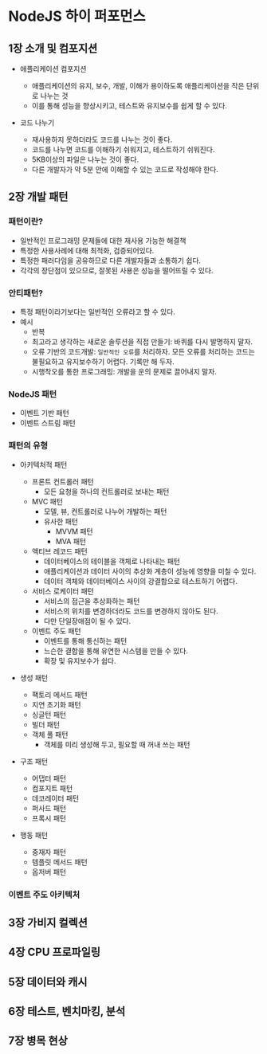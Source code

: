 # NodeJS 하이 퍼포먼스

## 1장 소개 및 컴포지션

- 애플리케이션 컴포지션
  - 애플리케이션의 유지, 보수, 개발, 이해가 용이하도록 애플리케이션을 작은 단위로 나누는 것
  - 이를 통해 성능을 향상시키고, 테스트와 유지보수를 쉽게 할 수 있다.

- 코드 나누기
  - 재사용하지 못하더라도 코드를 나누는 것이 좋다.
  - 코드를 나누면 코드를 이해하기 쉬워지고, 테스트하기 쉬워진다.
  - 5KB이상의 파일은 나누는 것이 좋다.
  - 다른 개발자가 약 5분 안에 이해할 수 있는 코드로 작성해야 한다.

## 2장 개발 패턴

### 패턴이란?

- 일반적인 프로그래밍 문제들에 대한 재사용 가능한 해결책
- 특정한 사용사례에 대해 최적화, 검증되어있다.
- 특정한 패러다임을 공유하므로 다른 개발자들과 소통하기 쉽다.
- 각각의 장단점이 있으므로, 잘못된 사용은 성능을 떨어뜨릴 수 있다.

### 안티패턴?

- 특정 패턴이라기보다는 일반적인 오류라고 할 수 있다.
- 예시
  - 반복
  - 최고라고 생각하는 새로운 솔루션을 직접 만들기: 바퀴를 다시 발명하지 말자.
  - 오류 기반의 코드개발: `일반적인 오류`를 처리하자. 모든 오류를 처리하는 코드는 불필요하고 유지보수하기 어렵다. 기록만 해 두자.
  - 시행착오를 통한 프로그래밍: 개발을 운의 문제로 끌어내지 말자.

### NodeJS 패턴

- 이벤트 기반 패턴
- 이벤트 스트림 패턴

### 패턴의 유형

- 아키텍처적 패턴
  - 프론트 컨트롤러 패턴
    - 모든 요청을 하나의 컨트롤러로 보내는 패턴
  - MVC 패턴
    - 모델, 뷰, 컨트롤러로 나누어 개발하는 패턴
    - 유사한 패턴
      - MVVM 패턴
      - MVA 패턴
  - 액티브 레코드 패턴
    - 데이터베이스의 테이블을 객체로 나타내는 패턴
    - 애플리케이션과 데이터 사이의 추상화 계층이 성능에 영향을 미칠 수 있다.
    - 데이터 객체와 데이터베이스 사이의 강결합으로 테스트하기 어렵다.
  - 서비스 로케이터 패턴
    - 서비스의 접근을 추상화하는 패턴
    - 서비스의 위치를 변경하더라도 코드를 변경하지 않아도 된다.
    - 다만 단일장애점이 될 수 있다.
  - 이벤트 주도 패턴
    - 이벤트를 통해 통신하는 패턴
    - 느슨한 결합을 통해 유연한 시스템을 만들 수 있다.
    - 확장 및 유지보수가 쉽다.

- 생성 패턴
  - 팩토리 메서드 패턴
  - 지연 초기화 패턴
  - 싱글턴 패턴
  - 빌더 패턴
  - 객체 풀 패턴
    - 객체를 미리 생성해 두고, 필요할 때 꺼내 쓰는 패턴

- 구조 패턴
  - 어댑터 패턴
  - 컴포지트 패턴
  - 데코레이터 패턴
  - 퍼사드 패턴
  - 프록시 패턴

- 행동 패턴
  - 중재자 패턴
  - 템플릿 메서드 패턴
  - 옵저버 패턴

### 이벤트 주도 아키텍처

## 3장 가비지 컬렉션

## 4장 CPU 프로파일링

## 5장 데이터와 캐시

## 6장 테스트, 벤치마킹, 분석

## 7장 병목 현상
